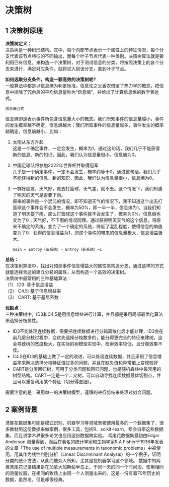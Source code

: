 # 决策树
## 1 决策树原理
**决策树定义：**  
决策树是一种树形结构。其中，每个内部节点表示一个属性上的特征情况，每个分支代表该节点特征的不同输出，而每个叶子节点代表一种类别。决策树算法就是要利用已有信息，来构造一个决策树，对于测试信息的分类，将按照决策上的各个分支来进行，满足对应条件，就将进入到该分支，直到叶子节点。

**如何选取分支条件，构造一颗高效的决策树呢?**   
一般算法中都是以信息熵为判定标准。信息论之父香农借鉴了热力学的概念，把信息中排除了冗余后的平均信息量称为“信息熵”，并给出了计算信息熵的数学表达式。  

    信息熵公式

信息熵即是表示事件所包含信息量大小的概念。我们所知事件的信息量越小，事件的发生概率越不确定，信息熵越大；我们所知事件的信息量越多，事件发生的概率越确定，信息熵越小，比如：
1.	太阳从东方升起  
这是一个确定事件，一定会发生，概率为1，通过这句话，我们几乎不能获得新的信息、新的知识，因此，我们认为信息量很小，信息熵为0。  
2.	中国足球队将参加2022年世界杯并取得冠军  
几乎是一个确定事件，一定不会发生，概率约等于0，通过这句话，我们几乎不能获得新的信息、新的知识，因此，我们认为信息量很小，信息熵为0。  
3.	一群好朋友，天气好，就去打篮球，天气差，就不去。这个情况下，我们知道了明天的天气是否要下雨。  
原来的事件是一个混沌的情况，即不知道天气的情况下，我不知道这个出去打篮球这个事件会不会发生，概率为50%，即一半一半，信息熵为1。当我们知道了明天要下雨，那么打篮球这个事件就不会发生了，概率为0%，信息熵也变为了0；天气好，不下雨的情况同理。通过获得明天天气的这个信息，将原来不确定的系统，变为了一个确定的系统，降低了混乱程度，使得信息的熵值变为了0，获得的信息增益为1，即这个事件的带来的信息量极大，信息增益极大。

        Gain = Entroy（旧系统）- Entroy（新系统）=1

**总结：**  
在决策树算法中，找出对预测事件信息增益大的属性来构造分支，通过这样的方式就能选择合适的建立分枝的属性，从而构造一个高效的决策树。  
决策树中最常用的三种基础算法：  
（1）	ID3: 基于信息增益  
（2）	C4.5: 基于信息增益率  
（3）	CART: 基于基尼系数

**优缺点：**  
三种决策树中，ID3和C4.5是用信息增益进行计算，并且都是采用局部最优化算法来选择分枝属性。  
  * ID3不能处理连续数据，需要把连续数据进行分箱离散化后才能处理，ID3会在前几层分枝过程中，会优先选择分枝数多的，能分得更完全的特征来建树，这会导致树的宽度极大，在实际的树模型实现中，检索效率较低，且分类效果不佳。
  * C4.5在ID3的基础上做了一定的改进，可以处理连续数据，并且采用了信息增益率来解决选择分枝特征值过多的问题，并且在缺失值和异常值上变现较好
  * CART是分类回归树，可用于分类问题和回归问题，也是随机森林中最常用的树型结构。CART一定是一个二叉树，可以自动寻找连续数据最优切割点，并且可以重复利用某个特征（切分得更细）。

需要注意的是：采用单一的决策树模型，谨慎的进行剪枝来处理过拟合问题。

## 2 案例背景
鸢尾花数据集可能是模式识别、机器学习等领域里被使用最多的一个数据集了，很多教材用这份数据来做案例，很多工具，包括R、scikit-learn，都会自带这些数据集，而且说学术界很多论文也应用这份数据做实验。
鸢尾花数据集最初由Edgar Anderson 测量得到，而后在著名的统计学家和生物学家R.A Fisher于1936年发表的文章「The use of multiple measurements in taxonomic problems」中被使用，用其作为线性判别分析（Linear Discriminant Analysis）的一个例子，证明分类的统计方法，从此而被众人所知，尤其是在机器学习这个领域。
数据中的两类鸢尾花记录结果是在加拿大加斯帕半岛上，于同一天的同一个时间段，使用相同的测量仪器，在相同的牧场上由同一个人测量出来的。这是一份有着70年历史的数据，虽然老，但是却很经典。




